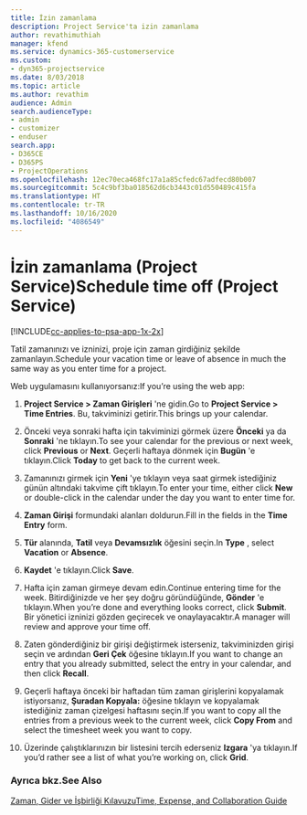```yaml
---
title: İzin zamanlama
description: Project Service'ta izin zamanlama
author: revathimuthiah
manager: kfend
ms.service: dynamics-365-customerservice
ms.custom:
- dyn365-projectservice
ms.date: 8/03/2018
ms.topic: article
ms.author: revathim
audience: Admin
search.audienceType:
- admin
- customizer
- enduser
search.app:
- D365CE
- D365PS
- ProjectOperations
ms.openlocfilehash: 12ec70eca468fc17a1a85cfedc67adfecd80b007
ms.sourcegitcommit: 5c4c9bf3ba018562d6cb3443c01d550489c415fa
ms.translationtype: HT
ms.contentlocale: tr-TR
ms.lasthandoff: 10/16/2020
ms.locfileid: "4086549"
---
```

# <a name="schedule-time-off-project-service"></a><span data-ttu-id="ee69c-103">İzin zamanlama (Project Service)</span><span class="sxs-lookup"><span data-stu-id="ee69c-103">Schedule time off (Project Service)</span></span>

[!INCLUDE[cc-applies-to-psa-app-1x-2x](../includes/cc-applies-to-psa-app-1x-2x.md)]

<span data-ttu-id="ee69c-104">Tatil zamanınızı ve izninizi, proje için zaman girdiğiniz şekilde zamanlayın.</span><span class="sxs-lookup"><span data-stu-id="ee69c-104">Schedule your vacation time or leave of absence in much the same way as you enter time for a project.</span></span>  
  
 <span data-ttu-id="ee69c-105">Web uygulamasını kullanıyorsanız:</span><span class="sxs-lookup"><span data-stu-id="ee69c-105">If you’re using the web app:</span></span>  
  
1.  <span data-ttu-id="ee69c-106">**Project Service > Zaman Girişleri** 'ne gidin.</span><span class="sxs-lookup"><span data-stu-id="ee69c-106">Go to **Project Service > Time Entries**.</span></span> <span data-ttu-id="ee69c-107">Bu, takviminizi getirir.</span><span class="sxs-lookup"><span data-stu-id="ee69c-107">This brings up your calendar.</span></span>  
  
2.  <span data-ttu-id="ee69c-108">Önceki veya sonraki hafta için takviminizi görmek üzere **Önceki** ya da **Sonraki** 'ne tıklayın.</span><span class="sxs-lookup"><span data-stu-id="ee69c-108">To see your calendar for the previous or next week, click **Previous** or **Next**.</span></span> <span data-ttu-id="ee69c-109">Geçerli haftaya dönmek için **Bugün** 'e tıklayın.</span><span class="sxs-lookup"><span data-stu-id="ee69c-109">Click **Today** to get back to the current week.</span></span>  
  
3.  <span data-ttu-id="ee69c-110">Zamanınızı girmek için **Yeni** 'ye tıklayın veya saat girmek istediğiniz günün altındaki takvime çift tıklayın.</span><span class="sxs-lookup"><span data-stu-id="ee69c-110">To enter your time, either click **New** or double-click in the calendar under the day you want to enter time for.</span></span>  
  
4.  <span data-ttu-id="ee69c-111">**Zaman Girişi** formundaki alanları doldurun.</span><span class="sxs-lookup"><span data-stu-id="ee69c-111">Fill in the fields in the **Time Entry** form.</span></span>  
  
5.  <span data-ttu-id="ee69c-112">**Tür** alanında, **Tatil** veya **Devamsızlık** öğesini seçin.</span><span class="sxs-lookup"><span data-stu-id="ee69c-112">In **Type** , select **Vacation** or **Absence**.</span></span>  
  
6.  <span data-ttu-id="ee69c-113">**Kaydet** 'e tıklayın.</span><span class="sxs-lookup"><span data-stu-id="ee69c-113">Click **Save**.</span></span>  
  
7.  <span data-ttu-id="ee69c-114">Hafta için zaman girmeye devam edin.</span><span class="sxs-lookup"><span data-stu-id="ee69c-114">Continue entering time for the week.</span></span> <span data-ttu-id="ee69c-115">Bitirdiğinizde ve her şey doğru göründüğünde, **Gönder** 'e tıklayın.</span><span class="sxs-lookup"><span data-stu-id="ee69c-115">When you’re done and everything looks correct, click **Submit**.</span></span> <span data-ttu-id="ee69c-116">Bir yönetici izninizi gözden geçirecek ve onaylayacaktır.</span><span class="sxs-lookup"><span data-stu-id="ee69c-116">A manager will review and approve your time off.</span></span>  
  
8.  <span data-ttu-id="ee69c-117">Zaten gönderdiğiniz bir girişi değiştirmek isterseniz, takviminizden girişi seçin ve ardından **Geri Çek** öğesine tıklayın.</span><span class="sxs-lookup"><span data-stu-id="ee69c-117">If you want to change an entry that you already submitted, select the entry in your calendar, and then click **Recall**.</span></span>  
  
9. <span data-ttu-id="ee69c-118">Geçerli haftaya önceki bir haftadan tüm zaman girişlerini kopyalamak istiyorsanız, **Şuradan Kopyala:** öğesine tıklayın ve kopyalamak istediğiniz zaman çizelgesi haftasını seçin.</span><span class="sxs-lookup"><span data-stu-id="ee69c-118">If you want to copy all the entries from a previous week to the current week, click **Copy From** and select the timesheet week you want to copy.</span></span>  
  
10. <span data-ttu-id="ee69c-119">Üzerinde çalıştıklarınızın bir listesini tercih ederseniz **Izgara** 'ya tıklayın.</span><span class="sxs-lookup"><span data-stu-id="ee69c-119">If you’d rather see a list of what you’re working on, click **Grid**.</span></span>  
  
### <a name="see-also"></a><span data-ttu-id="ee69c-120">Ayrıca bkz.</span><span class="sxs-lookup"><span data-stu-id="ee69c-120">See Also</span></span>  
 [<span data-ttu-id="ee69c-121">Zaman, Gider ve İşbirliği Kılavuzu</span><span class="sxs-lookup"><span data-stu-id="ee69c-121">Time, Expense, and Collaboration Guide</span></span>](../psa/time-expense-collaboration-guide.md)
